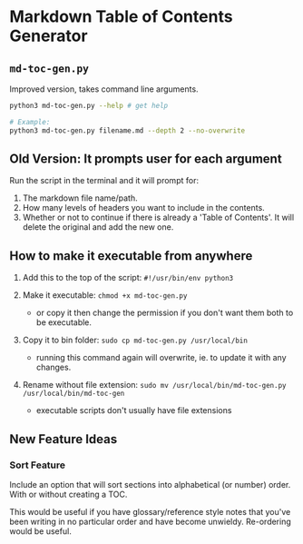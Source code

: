 # Markdown Table of Contents Generator

## `md-toc-gen.py`

Improved version, takes command line arguments.

```bash
python3 md-toc-gen.py --help # get help

# Example:
python3 md-toc-gen.py filename.md --depth 2 --no-overwrite
```

## Old Version: It prompts user for each argument

Run the script in the terminal and it will prompt for:

1. The markdown file name/path.
2. How many levels of headers you want to include in the contents.
3. Whether or not to continue if there is already a 'Table of Contents'. It will delete the original and add the new one.

## How to make it executable from anywhere

1. Add this to the top of the script: `#!/usr/bin/env python3`
2. Make it executable: `chmod +x md-toc-gen.py`

   - or copy it then change the permission if you don't want them both to be executable.

3. Copy it to bin folder: `sudo cp md-toc-gen.py /usr/local/bin`

   - running this command again will overwrite, ie. to update it with any changes.

4. Rename without file extension: `sudo mv /usr/local/bin/md-toc-gen.py /usr/local/bin/md-toc-gen`

   - executable scripts don't usually have file extensions

## New Feature Ideas

### Sort Feature

Include an option that will sort sections into alphabetical (or number) order. With or without creating a TOC.

This would be useful if you have glossary/reference style notes that you've been writing in no particular order and have become unwieldy. Re-ordering would be useful.
